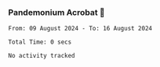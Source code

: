 ### Pandemonium Acrobat 🤸

<!--START_SECTION:waka-->

```all_time
From: 09 August 2024 - To: 16 August 2024

Total Time: 0 secs

No activity tracked
```

<!--END_SECTION:waka-->
